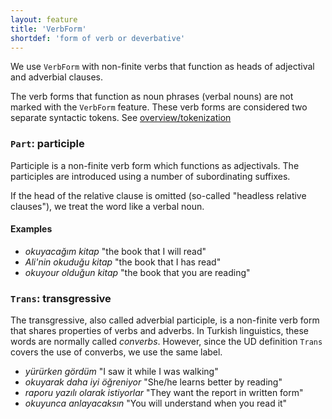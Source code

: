 ```yaml
---
layout: feature
title: 'VerbForm'
shortdef: 'form of verb or deverbative'
---
```


We use `VerbForm` with non-finite verbs that function as heads of adjectival and adverbial clauses.

The verb forms that function as noun phrases (verbal nouns) are not marked with the `VerbForm` feature.
These verb forms are considered two separate syntactic tokens.
See [overview/tokenization]()

### `Part`: participle

Participle is a non-finite verb form which functions as adjectivals.
The participles are introduced using a number of subordinating suffixes.

If the head of the relative clause is omitted (so-called "headless relative clauses"),
we treat the word like a verbal noun.


#### Examples

- _okuyacağım kitap_ "the book that I will read"
- _Ali'nin okuduğu kitap_ "the book that I has read"
- _okuyour olduğun kitap_ "the book that you are reading"

### `Trans`: transgressive

The transgressive, also called adverbial participle,
is a non-finite verb form that shares properties of verbs and adverbs.
In Turkish linguistics, these words are normally called _converbs_.
However, since the UD definition `Trans` covers the use of converbs,
we use the same label.

- _yürürken gördüm_ "I saw it while I was walking"
- _okuyarak daha iyi öğreniyor_ "She/he learns better by reading"
- _raporu yazılı olarak istiyorlar_ "They want the report in written form"
- _okuyunca anlayacaksın_ "You will understand when you read it"
<!-- Interlanguage links updated Út zář 29 20:43:05 CEST 2020 -->
